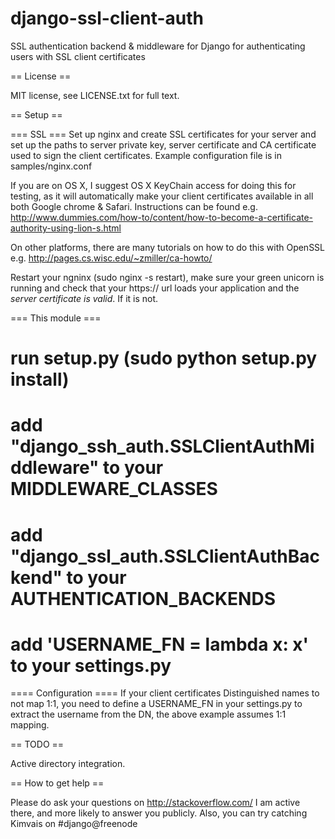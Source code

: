 django-ssl-client-auth
======================

SSL authentication backend &amp; middleware for Django for authenticating users with SSL client certificates

== License ==

MIT license, see LICENSE.txt for full text.

== Setup ==

=== SSL ===
Set up nginx and create SSL certificates for your server and set up the paths
to server private key, server certificate and CA certificate used to sign
the client certificates. Example configuration file is in samples/nginx.conf

If you are on OS X, I suggest OS X KeyChain access for doing this for
testing, as it will automatically make your client certificates available in
all both Google chrome & Safari. Instructions can be found e.g.
http://www.dummies.com/how-to/content/how-to-become-a-certificate-authority-using-lion-s.html

On other platforms, there are many tutorials on how to do this with OpenSSL
e.g. http://pages.cs.wisc.edu/~zmiller/ca-howto/

Restart your ngninx (sudo nginx -s restart), make sure your green unicorn is
 running and check that your https:// url loads your application and the
 _server certificate is valid_. If it is not.

=== This module ===

# run setup.py (sudo python setup.py install)
# add "django_ssh_auth.SSLClientAuthMiddleware" to your MIDDLEWARE_CLASSES
# add "django_ssl_auth.SSLClientAuthBackend" to your AUTHENTICATION_BACKENDS
# add 'USERNAME_FN = lambda x: x' to your settings.py

==== Configuration ====
If your client certificates Distinguished names to not map 1:1,
you need to define a USERNAME_FN in your settings.py to extract the username
 from the DN, the above example assumes 1:1 mapping.

== TODO ==

Active directory integration.

== How to get help ==

Please do ask your questions on http://stackoverflow.com/
I am active there, and more likely to answer you publicly.
Also, you can try catching Kimvais on #django@freenode

